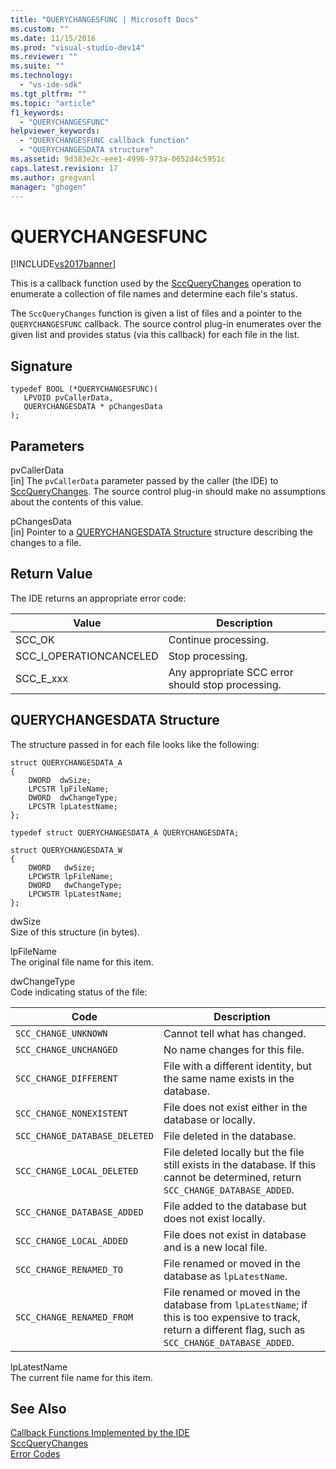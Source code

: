 ```yaml
---
title: "QUERYCHANGESFUNC | Microsoft Docs"
ms.custom: ""
ms.date: 11/15/2016
ms.prod: "visual-studio-dev14"
ms.reviewer: ""
ms.suite: ""
ms.technology: 
  - "vs-ide-sdk"
ms.tgt_pltfrm: ""
ms.topic: "article"
f1_keywords: 
  - "QUERYCHANGESFUNC"
helpviewer_keywords: 
  - "QUERYCHANGESFUNC callback function"
  - "QUERYCHANGESDATA structure"
ms.assetid: 9d383e2c-eee1-4996-973a-0652d4c5951c
caps.latest.revision: 17
ms.author: gregvanl
manager: "ghogen"
---
```

# QUERYCHANGESFUNC
[!INCLUDE[vs2017banner](../includes/vs2017banner.md)]

This is a callback function used by the [SccQueryChanges](../extensibility/sccquerychanges-function.md) operation to enumerate a collection of file names and determine each file's status.  
  
 The `SccQueryChanges` function is given a list of files and a pointer to the `QUERYCHANGESFUNC` callback. The source control plug-in enumerates over the given list and provides status (via this callback) for each file in the list.  
  
## Signature  
  
```cpp#  
typedef BOOL (*QUERYCHANGESFUNC)(  
   LPVOID pvCallerData,  
   QUERYCHANGESDATA * pChangesData  
);  
```  
  
## Parameters  
 pvCallerData  
 [in] The `pvCallerData` parameter passed by the caller (the IDE) to [SccQueryChanges](../extensibility/sccquerychanges-function.md). The source control plug-in should make no assumptions about the contents of this value.  
  
 pChangesData  
 [in] Pointer to a [QUERYCHANGESDATA Structure](#LinkQUERYCHANGESDATA) structure describing the changes to a file.  
  
## Return Value  
 The IDE returns an appropriate error code:  
  
|Value|Description|  
|-----------|-----------------|  
|SCC_OK|Continue processing.|  
|SCC_I_OPERATIONCANCELED|Stop processing.|  
|SCC_E_xxx|Any appropriate SCC error should stop processing.|  
  
##  <a name="LinkQUERYCHANGESDATA"></a> QUERYCHANGESDATA Structure  
 The structure passed in for each file looks like the following:  
  
```cpp#  
struct QUERYCHANGESDATA_A  
{  
    DWORD  dwSize;  
    LPCSTR lpFileName;  
    DWORD  dwChangeType;  
    LPCSTR lpLatestName;  
};  
  
typedef struct QUERYCHANGESDATA_A QUERYCHANGESDATA;  
  
struct QUERYCHANGESDATA_W  
{  
    DWORD   dwSize;  
    LPCWSTR lpFileName;  
    DWORD   dwChangeType;  
    LPCWSTR lpLatestName;  
};  
```  
  
 dwSize  
 Size of this structure (in bytes).  
  
 lpFileName  
 The original file name for this item.  
  
 dwChangeType  
 Code indicating status of the file:  
  
|Code|Description|  
|----------|-----------------|  
|`SCC_CHANGE_UNKNOWN`|Cannot tell what has changed.|  
|`SCC_CHANGE_UNCHANGED`|No name changes for this file.|  
|`SCC_CHANGE_DIFFERENT`|File with a different identity, but the same name exists in the database.|  
|`SCC_CHANGE_NONEXISTENT`|File does not exist either in the database or locally.|  
|`SCC_CHANGE_DATABASE_DELETED`|File deleted in the database.|  
|`SCC_CHANGE_LOCAL_DELETED`|File deleted locally but the file still exists in the database. If this cannot be determined, return `SCC_CHANGE_DATABASE_ADDED`.|  
|`SCC_CHANGE_DATABASE_ADDED`|File added to the database but does not exist locally.|  
|`SCC_CHANGE_LOCAL_ADDED`|File does not exist in database and is a new local file.|  
|`SCC_CHANGE_RENAMED_TO`|File renamed or moved in the database as `lpLatestName`.|  
|`SCC_CHANGE_RENAMED_FROM`|File renamed or moved in the database from `lpLatestName`; if this is too expensive to track, return a different flag, such as `SCC_CHANGE_DATABASE_ADDED`.|  
  
 lpLatestName  
 The current file name for this item.  
  
## See Also  
 [Callback Functions Implemented by the IDE](../extensibility/callback-functions-implemented-by-the-ide.md)   
 [SccQueryChanges](../extensibility/sccquerychanges-function.md)   
 [Error Codes](../extensibility/error-codes.md)

